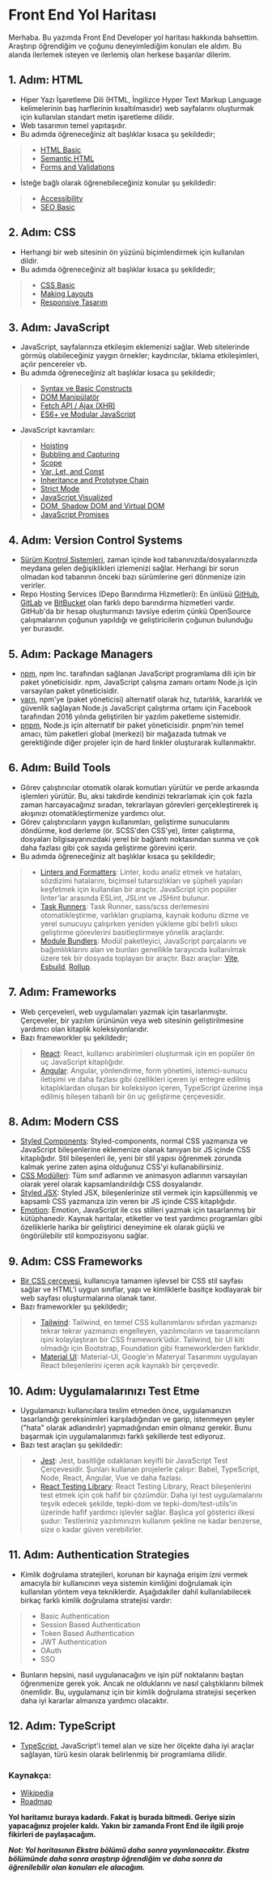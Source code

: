 # **Front End Yol Haritası**
Merhaba. Bu yazımda Front End Developer yol haritası hakkında bahsettim. Araştırıp öğrendiğim ve çoğunu deneyimlediğim konuları ele aldım. Bu alanda ilerlemek isteyen ve ilerlemiş olan herkese başarılar dilerim.

## **1. Adım: HTML**
* Hiper Yazı İşaretleme Dili (HTML, İngilizce Hyper Text Markup Language kelimelerinin baş harflerinin kısaltılmasıdır) web sayfalarını oluşturmak için kullanılan standart metin işaretleme dilidir.
* Web tasarımın temel yapıtaşıdır.
* Bu adımda öğreneceğiniz alt başlıklar kısaca şu şekildedir;
> - [HTML Basic](https://www.w3schools.com/html/html_intro.asp)
> - [Semantic HTML](https://www.w3schools.com/html/html5_semantic_elements.asp)
> - [Forms and Validations](https://web.dev/learn/forms/)

* İsteğe bağlı olarak öğrenebileceğiniz konular şu şekildedir:
> - [Accessibility](https://www.w3schools.com/accessibility/index.php)
> - [SEO Basic](https://developers.google.com/search/docs?hl=tr)


## **2. Adım: CSS**
* Herhangi bir web sitesinin ön yüzünü biçimlendirmek için kullanılan dildir.
* Bu adımda öğreneceğiniz alt başlıklar kısaca şu şekildedir;
> - [CSS Basic](https://www.w3schools.com/css/)
> - [Making Layouts](https://css-tricks.com/all-about-floats/)
> - [Responsive Tasarım](https://www.w3schools.com/css/css_rwd_intro.asp)


## **3. Adım: JavaScript**
* JavaScript, sayfalarınıza etkileşim eklemenizi sağlar. Web sitelerinde görmüş olabileceğiniz yaygın örnekler; kaydırıcılar, tıklama etkileşimleri, açılır pencereler vb.
* Bu adımda öğreneceğiniz alt başlıklar kısaca şu şekildedir;
> - [Syntax ve Basic Constructs]()
> - [DOM Manipülatör]()
> - [Fetch API / Ajax (XHR)]()
> - [ES6+ ve Modular JavaScript]()

* JavaScript kavramları:
> - [Hoisting](https://developer.mozilla.org/en-US/docs/Glossary/Hoisting)
> - [Bubbling and Capturing](https://javascript.info/bubbling-and-capturing)
> - [Scope](https://developer.mozilla.org/en-US/docs/Glossary/Scope)
> - [Var, Let, and Const](https://www.freecodecamp.org/news/var-let-and-const-whats-the-difference/)
> - [Inheritance and Prototype Chain](https://developer.mozilla.org/en-US/docs/Web/JavaScript/Inheritance_and_the_prototype_chain)
> - [Strict Mode](https://developer.mozilla.org/en-US/docs/Web/JavaScript/Reference/Strict_mode)
> - [JavaScript Visualized](https://dev.to/lydiahallie/javascript-visualized-event-loop-3dif)
> - [DOM, Shadow DOM and Virtual DOM](https://www.youtube.com/watch?v=7Tok22qxPzQ)
> - [JavaScript Promises](https://blog.greenroots.info/series/javascript-promises)


## **4. Adım: Version Control Systems**
* [Sürüm Kontrol Sistemleri](https://www.youtube.com/watch?v=zbKdDsNNOhg), zaman içinde kod tabanınızda/dosyalarınızda meydana gelen değişiklikleri izlemenizi sağlar. Herhangi bir sorun olmadan kod tabanının önceki bazı sürümlerine geri dönmenize izin verirler.
* Repo Hosting Services (Depo Barındırma Hizmetleri): En ünlüsü [GitHub](https://github.com/), [GitLab](https://about.gitlab.com/) ve [BitBucket](https://bitbucket.org/product/) olan farklı depo barındırma hizmetleri vardır. GitHub'da bir hesap oluşturmanızı tavsiye ederim çünkü OpenSource çalışmalarının çoğunun yapıldığı ve geliştiricilerin çoğunun bulunduğu yer burasıdır.


## **5. Adım: Package Managers**
* [npm](https://www.npmjs.com/), npm Inc. tarafından sağlanan JavaScript programlama dili için bir paket yöneticisidir. npm, JavaScript çalışma zamanı ortamı Node.js için varsayılan paket yöneticisidir.
* [yarn](https://classic.yarnpkg.com/en/docs/getting-started), npm'ye (paket yöneticisi) alternatif olarak hız, tutarlılık, kararlılık ve güvenlik sağlayan Node.js JavaScript çalıştırma ortamı için Facebook tarafından 2016 yılında geliştirilen bir yazılım paketleme sistemidir.
* [pnpm](https://pnpm.io/), Node.js için alternatif bir paket yöneticisidir. pnpm'nin temel amacı, tüm paketleri global (merkezi) bir mağazada tutmak ve gerektiğinde diğer projeler için de hard linkler oluşturarak kullanmaktır.

## **6. Adım: Build Tools**
* Görev çalıştırıcılar otomatik olarak komutları yürütür ve perde arkasında işlemleri yürütür. Bu, aksi takdirde kendinizi tekrarlamak için çok fazla zaman harcayacağınız sıradan, tekrarlayan görevleri gerçekleştirerek iş akışınızı otomatikleştirmenize yardımcı olur.
* Görev çalıştırıcıların yaygın kullanımları, geliştirme sunucularını döndürme, kod derleme (ör. SCSS'den CSS'ye), linter çalıştırma, dosyaları bilgisayarınızdaki yerel bir bağlantı noktasından sunma ve çok daha fazlası gibi çok sayıda geliştirme görevini içerir.
* Bu adımda öğreneceğiniz alt başlıklar kısaca şu şekildedir;
> - [Linters and Formatters](https://www.testim.io/blog/what-is-a-linter-heres-a-definition-and-quick-start-guide/): Linter, kodu analiz etmek ve hataları, sözdizimi hatalarını, biçimsel tutarsızlıkları ve şüpheli yapıları keşfetmek için kullanılan bir araçtır. JavaScript için popüler linter'lar arasında ESLint, JSLint ve JSHint bulunur.
> - [Task Runners](https://docs.npmjs.com/cli/v8/using-npm/scripts): Task Runner, sass/scss derlemesini otomatikleştirme, varlıkları gruplama, kaynak kodunu dizme ve yerel sunucuyu çalışırken yeniden yükleme gibi belirli sıkıcı geliştirme görevlerini basitleştirmeye yönelik araçlardır.
> - [Module Bundlers](https://www.freecodecamp.org/news/lets-learn-how-module-bundlers-work-and-then-write-one-ourselves-b2e3fe6c88ae/): Modül paketleyici, JavaScript parçalarını ve bağımlılıklarını alan ve bunları genellikle tarayıcıda kullanılmak üzere tek bir dosyada toplayan bir araçtır. Bazı araçlar: [Vite](https://vitejs.dev/), [Esbuild](https://esbuild.github.io/), [Rollup](https://rollupjs.org/).


## **7. Adım: Frameworks**
* Web çerçeveleri, web uygulamaları yazmak için tasarlanmıştır. Çerçeveler, bir yazılım ürününün veya web sitesinin geliştirilmesine yardımcı olan kitaplık koleksiyonlarıdır.
* Bazı frameworkler şu şekildedir;
> - [React](https://react.dev/): React, kullanıcı arabirimleri oluşturmak için en popüler ön uç JavaScript kitaplığıdır.
> - [Angular](https://angular.io/start): Angular, yönlendirme, form yönetimi, istemci-sunucu iletişimi ve daha fazlası gibi özellikleri içeren iyi entegre edilmiş kitaplıklardan oluşan bir koleksiyon içeren, TypeScript üzerine inşa edilmiş bileşen tabanlı bir ön uç geliştirme çerçevesidir.


## **8. Adım: Modern CSS**
* [Styled Components](https://styled-components.com/): Styled-components, normal CSS yazmanıza ve JavaScript bileşenlerine eklemenize olanak tanıyan bir JS içinde CSS kitaplığıdır. Stil bileşenleri ile, yeni bir stil yapısı öğrenmek zorunda kalmak yerine zaten aşina olduğunuz CSS'yi kullanabilirsiniz.
* [CSS Modülleri](https://github.com/css-modules/css-modules): Tüm sınıf adlarının ve animasyon adlarının varsayılan olarak yerel olarak kapsamlandırıldığı CSS dosyalarıdır.
* [Styled JSX](https://github.com/vercel/styled-jsx): Styled JSX, bileşenlerinize stil vermek için kapsüllenmiş ve kapsamlı CSS yazmanıza izin veren bir JS içinde CSS kitaplığıdır.
* [Emotion](https://emotion.sh/docs/introduction): Emotion, JavaScript ile css stilleri yazmak için tasarlanmış bir kütüphanedir. Kaynak haritalar, etiketler ve test yardımcı programları gibi özelliklerle harika bir geliştirici deneyimine ek olarak güçlü ve öngörülebilir stil kompozisyonu sağlar.


## **9. Adım: CSS Frameworks**
* [Bir CSS çerçevesi](https://en.wikipedia.org/wiki/CSS_framework), kullanıcıya tamamen işlevsel bir CSS stil sayfası sağlar ve HTML’i uygun sınıflar, yapı ve kimliklerle basitçe kodlayarak bir web sayfası oluşturmalarına olanak tanır.
* Bazı frameworkler şu şekildedir;
> - [Tailwind](https://tailwindcss.com/): Tailwind, en temel CSS kullanımlarını sıfırdan yazmanızı tekrar tekrar yazmanızı engelleyen, yazılımcıların ve tasarımcıların işini kolaylaştıran bir CSS framework’üdür. Tailwind, bir UI kiti olmadığı için Bootstrap, Foundation gibi frameworklerden farklıdır.
> - [Material UI](https://mui.com/): Material-UI, Google'ın Materyal Tasarımını uygulayan React bileşenlerini içeren açık kaynaklı bir çerçevedir.


## **10. Adım: Uygulamalarınızı Test Etme**
* Uygulamanızı kullanıcılara teslim etmeden önce, uygulamanızın tasarlandığı gereksinimleri karşıladığından ve garip, istenmeyen şeyler ("hata" olarak adlandırılır) yapmadığından emin olmanız gerekir. Bunu başarmak için uygulamalarımızı farklı şekillerde test ediyoruz.
* Bazı test araçları şu şekildedir:
> - [Jest](https://jestjs.io/): Jest, basitliğe odaklanan keyifli bir JavaScript Test Çerçevesidir. Şunları kullanan projelerle çalışır: Babel, TypeScript, Node, React, Angular, Vue ve daha fazlası.
> - [React Testing Library](https://testing-library.com/docs/react-testing-library/intro/): React Testing Library, React bileşenlerini test etmek için çok hafif bir çözümdür. Daha iyi test uygulamalarını teşvik edecek şekilde, tepki-dom ve tepki-dom/test-utils'in üzerinde hafif yardımcı işlevler sağlar. Başlıca yol gösterici ilkesi şudur: Testleriniz yazılımınızın kullanım şekline ne kadar benzerse, size o kadar güven verebilirler.

## **11. Adım: Authentication Strategies**
* Kimlik doğrulama stratejileri, korunan bir kaynağa erişim izni vermek amacıyla bir kullanıcının veya sistemin kimliğini doğrulamak için kullanılan yöntem veya tekniklerdir. Aşağıdakiler dahil kullanılabilecek birkaç farklı kimlik doğrulama stratejisi vardır:

> - Basic Authentication
> - Session Based Authentication
> - Token Based Authentication
> - JWT Authentication
> - OAuth
> - SSO

* Bunların hepsini, nasıl uygulanacağını ve işin püf noktalarını baştan öğrenmenize gerek yok. Ancak ne olduklarını ve nasıl çalıştıklarını bilmek önemlidir. Bu, uygulamanız için bir kimlik doğrulama stratejisi seçerken daha iyi kararlar almanıza yardımcı olacaktır.


## **12. Adım: TypeScript**
* [TypeScript](https://www.tutorialspoint.com/typescript/index.htm), JavaScript'i temel alan ve size her ölçekte daha iyi araçlar sağlayan, türü kesin olarak belirlenmiş bir programlama dilidir.



### **Kaynakça:**
* [Wikipedia](https://tr.wikipedia.org/wiki/HTML)
* [Roadmap](https://roadmap.sh/frontend)

**Yol haritamız buraya kadardı. Fakat iş burada bitmedi. Geriye sizin yapacağınız projeler kaldı. Yakın bir zamanda Front End ile ilgili proje fikirleri de paylaşacağım.**

_**Not: Yol haritasının Ekstra bölümü daha sonra yayınlanacaktır. Ekstra bölümünde daha sonra araştırıp öğrendiğim ve daha sonra da öğrenilebilir olan konuları ele alacağım.**_

